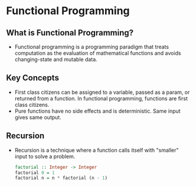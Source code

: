 # Functional Programming

## What is Functional Programming?
* Functional programming is a programming paradigm that treats computation as the evaluation of mathematical functions and avoids changing-state and mutable data.

## Key Concepts
* First class citizens can be assigned to a variable, passed as a param, or returned from a function. In functional programming, functions are first class citizens.
* Pure functions have no side effects and is deterministic. Same input gives same output. 

## Recursion
* Recursion is a technique where a function calls itself with "smaller" input to solve a problem. 
    ```haskell
    factorial :: Integer -> Integer
    factorial 0 = 1
    factorial n = n * factorial (n - 1)
    ```
